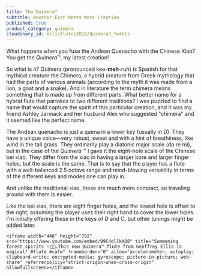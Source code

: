 ```yaml
---
title: The Quimera™
subtitle: Another East Meets West Creation
published: true
product_category: quimera
cloudinary_id: ellisflutes2018/Quimera3_fwtktz
---
```


What happens when you fuse the Andean Quenacho with the Chinese Xiao?  You get the *Quimera*™, my latest creation!  

So what is it?  Quimera (pronounced kee-**meh**-ruh) is Spanish for that mythical creature the Chimera, a hybrid creature from Greek mythology that had the parts of various animals (according to the myth it was made from a lion, a goat and a snake).   And in literature the term chimera means something that is made up from different parts.   What better name for a hybrid flute that partakes to two different traditions?  I was puzzled to find a name that would capture the spirit of this particular creation, and it was my friend Ashley Jarmack and her husband Alex who suggested "chimera" and it seemed like the perfect name.

The Andean quenacho is just a quena in a lower key (usually in D).  They have a unique voice—very robust, sweet and with a hint of breathiness, like wind in the tall grass.  They ordinarily play a diatonic major scale (do re mi), but in the case of the *Quimera* ™  I gave it the eight-hole scale of the Chinese bei xiao.  They differ from the xiao in having a larger bore and larger finger holes, but the scale is the same.  That is to say that the player has a flute with a well-balanced 2.5 octave range and mind-blowing versatility in terms of the different keys and modes one can play in.

And unlike the traditional xiao, these are much more compact,  so traveling around with them is  easier.

Like the bei xiao, there are eight finger holes, and the lowest hole is offset to the right, assuming the player uses their right hand to cover the lower holes.  I'm initially offering these in the keys of D and C, but other tunings might be added later.

```
<iframe width="446" height="792" src="https://www.youtube.com/embed/99C4dllkXO8" title="Summoning forest spirits ✨🌿🍃.This new Quimera™ flute from Geoffrey Ellis is magical! #flute #calm" frameborder="0" allow="accelerometer; autoplay; clipboard-write; encrypted-media; gyroscope; picture-in-picture; web-share" referrerpolicy="strict-origin-when-cross-origin" allowfullscreen></iframe>
```








